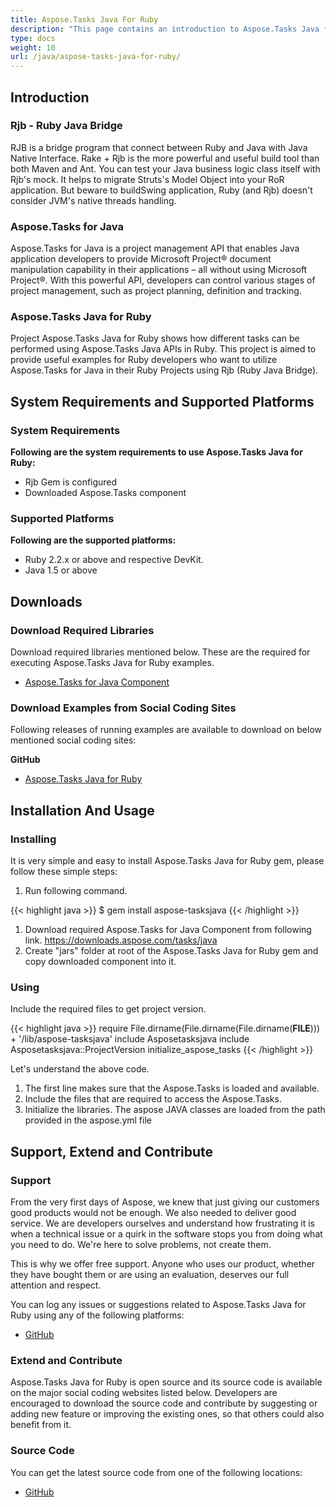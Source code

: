 ```yaml
---
title: Aspose.Tasks Java For Ruby
description: "This page contains an introduction to Aspose.Tasks Java for Ruby."
type: docs
weight: 10
url: /java/aspose-tasks-java-for-ruby/
---
```


## **Introduction**

### **Rjb - Ruby Java Bridge**
RJB is a bridge program that connect between Ruby and Java with Java Native Interface. Rake + Rjb is the more powerful and useful build tool than both Maven and Ant. You can test your Java business logic class itself with Rjb's mock. It helps to migrate Struts's Model Object into your RoR application. But beware to buildSwing application, Ruby (and Rjb) doesn't consider JVM's native threads handling.

### **Aspose.Tasks for Java**
Aspose.Tasks for Java is a project management API that enables Java application developers to provide Microsoft Project® document manipulation capability in their applications – all without using Microsoft Project®. With this powerful API, developers can control various stages of project management, such as project planning, definition and tracking.

### **Aspose.Tasks Java for Ruby**
Project Aspose.Tasks Java for Ruby shows how different tasks can be performed using Aspose.Tasks Java APIs in Ruby. This project is aimed to provide useful examples for Ruby developers who want to utilize Aspose.Tasks for Java in their Ruby Projects using Rjb (Ruby Java Bridge).

## **System Requirements and Supported Platforms**
### **System Requirements**
**Following are the system requirements to use Aspose.Tasks Java for Ruby:**

- Rjb Gem is configured
- Downloaded Aspose.Tasks component
### **Supported Platforms**
**Following are the supported platforms:**

- Ruby 2.2.x or above and respective DevKit.
- Java 1.5 or above
## **Downloads**
### **Download Required Libraries**
Download required libraries mentioned below. These are the required for executing Aspose.Tasks Java for Ruby examples.

- [Aspose.Tasks for Java Component](https://downloads.aspose.com/tasks/java)
### **Download Examples from Social Coding Sites**
Following releases of running examples are available to download on below mentioned social coding sites:

**GitHub**

- [Aspose.Tasks Java for Ruby](https://github.com/aspose-tasks/Aspose.Tasks-for-Java/tree/master/Plugins/Aspose_Tasks_Java_for_Ruby)

## **Installation And Usage**

### **Installing**

It is very simple and easy to install Aspose.Tasks Java for Ruby gem, please follow these simple steps:

1. Run following command. 

{{< highlight java >}}
 $ gem install aspose-tasksjava
{{< /highlight >}}

1. Download required Aspose.Tasks for Java Component from following link.
   <https://downloads.aspose.com/tasks/java>
2. Create "jars" folder at root of the Aspose.Tasks Java for Ruby gem and copy downloaded component into it.

### **Using**
Include the required files to get project version.

{{< highlight java >}}
require File.dirname(File.dirname(File.dirname(__FILE__))) + '/lib/aspose-tasksjava'
include Asposetasksjava
include Asposetasksjava::ProjectVersion
initialize_aspose_tasks
{{< /highlight >}}

Let's understand the above code.

1. The first line makes sure that the Aspose.Tasks is loaded and available.
2. Include the files that are required to access the Aspose.Tasks.
3. Initialize the libraries. The aspose JAVA classes are loaded from the path provided in the aspose.yml file

## **Support, Extend and Contribute**

### **Support**

From the very first days of Aspose, we knew that just giving our customers good products would not be enough. We also needed to deliver good service. We are developers ourselves and understand how frustrating it is when a technical issue or a quirk in the software stops you from doing what you need to do. We're here to solve problems, not create them.

This is why we offer free support. Anyone who uses our product, whether they have bought them or are using an evaluation, deserves our full attention and respect.

You can log any issues or suggestions related to Aspose.Tasks Java for Ruby using any of the following platforms:

- [GitHub](https://github.com/aspose-tasks/Aspose.Tasks-for-Java/issues)
### **Extend and Contribute**
Aspose.Tasks Java for Ruby is open source and its source code is available on the major social coding websites listed below. Developers are encouraged to download the source code and contribute by suggesting or adding new feature or improving the existing ones, so that others could also benefit from it.

### **Source Code**
You can get the latest source code from one of the following locations:

- [GitHub](https://github.com/aspose-tasks/Aspose.Tasks-for-Java/tree/master/Plugins/Aspose_Tasks_Java_for_Ruby)
